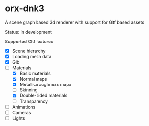 # orx-dnk3

A scene graph based 3d renderer with support for Gltf based assets

Status: in development

Supported Gltf features
- [x] Scene hierarchy
- [x] Loading mesh data
- [x] Glb
- [ ] Materials
  - [x] Basic materials
  - [x] Normal maps
  - [x] Metallic/roughness maps
  - [ ] Skinning
  - [x] Double-sided materials
  - [ ] Transparency
- [ ] Animations 
- [ ] Cameras
- [ ] Lights
